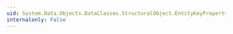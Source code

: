 ```yaml
---
uid: System.Data.Objects.DataClasses.StructuralObject.EntityKeyPropertyName
internalonly: False
---
```


